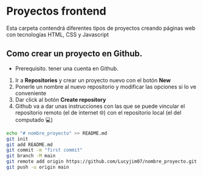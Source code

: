 # Proyectos frontend

Esta carpeta contendrá diferentes tipos de proyectos creando páginas web con tecnologías HTML, CSS y Javascript

## Como crear un proyecto en Github.

-   Prerequisito. tener una cuenta en Github.

1. Ir a **Repositories** y crear un proyecto nuevo con el botón **New**
2. Ponerle un nombre al nuevo repositorio y modificar las opciones si lo ve conveniente
3. Dar click al botón **Create repository**
4. Github va a dar unas instrucciones con las que se puede vincular el repositorio remoto (el de internet 🌐) con el repositorio local (el del computado 💻)

```bash
echo "# nombre_proyecto" >> README.md
git init
git add README.md
git commit -m "first commit"
git branch -M main
git remote add origin https://github.com/Lucyjim07/nombre_proyecto.git
git push -u origin main
```
